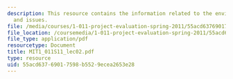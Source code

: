 ```yaml
---
description: This resource contains the information related to the environmental concerns
  and issues.
file: /media/courses/1-011-project-evaluation-spring-2011/55acd63769017598b5529ecea2653e28_MIT1_011S11_lec02.pdf
file_location: /coursemedia/1-011-project-evaluation-spring-2011/55acd63769017598b5529ecea2653e28_MIT1_011S11_lec02.pdf
file_type: application/pdf
resourcetype: Document
title: MIT1_011S11_lec02.pdf
type: resource
uid: 55acd637-6901-7598-b552-9ecea2653e28
---
```

